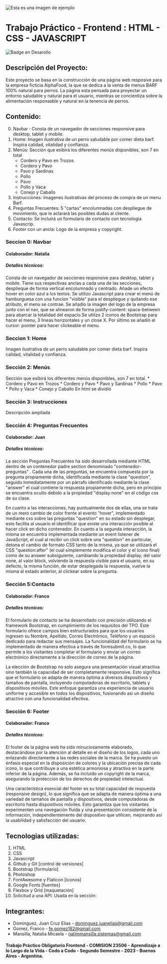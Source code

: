 ![Esta es una imagen de ejemplo](https://github.com/natimmansilla/TPO-AlphaFood/blob/main/image%20add%20README.md/Banner2.png)

# Trabajo Práctico - Frontend : HTML - CSS - JAVASCRIPT
![Badge en Desarollo](https://img.shields.io/badge/STATUS-EN%20DESAROLLO-green)

## Descripción del Proyecto:
Este proyecto se basa en la construcción de una página web resposive para la empresa ficticia AlphaFood, la que se dedica a la venta de menus BARF 100% natural para perros. La página esta pensada para proyectar un entorno saludable y natural para el usuario, mientras se concientiza sobre la alimentación responsable y natural en la tenencia de perros.

## Contenido: 
  0. Navbar : Consta de un navegador de secciones responsive para desktop, tablet y mobile. 
  1. Home: Imagen ilustrativa de un perro saludable por comer dieta barf. Inspira calidad, vitalidad y confianza.
  2. Menús: Sección que exibirá los diferentes menús disponibles, son 7 en total
     * Cordero y Pavo en Trozos
     * Cordero y Pavo
     * Pavo y Sardinas
     * Pollo
     * Pavo
     * Pollo y Vaca
     * Conejo y Caballo
  3. Instrucciones: Imagenes ilustrativas del proceso de compra de un menu Barf.
  4. Preguntas Frecuentes: 5 "cartas" encolumnadas con despliegue de movimiento, que le aclarará las posibles dudas al cliente. 
  5. Contacto: Se incluirá un formulario de contacto con tecnologia Javascrip.
  6. Footer con un ancla: Logo de la empresa y copyright.

### Seccion 0: Navbar
#### Colaborador: Natalia 
##### Detalles técnicos:
Consta de un navegador de secciones responsive para desktop, tablet y mobile. Tiene sus respectivas anclas a cada una de las secciones, desplieque de forma vertical encolumnado y centrado. Añade un efecto hover en color azul a los textos. Se utilizo Javascript para crear el menú de hamburguesa con una funcion "visible" para el despliegue y quitando ese atributo, el menu se contrae. Se añadio la imagen del logo de la empresa junto con el nav, que se alinearon de forma justify-content: space-between para abarcar la totalidad del espacio.Se utilizo 2 iconos de Bootstrap para hacer el menu, 3 lineas horizontales y un close X. Por último se añadió el cursor: pointer para hacer clickeable el menu.

### Seccion 1: Home
Imagen ilustrativa de un perro saludable por comer dieta barf. Inspira calidad, vitalidad y confianza.

### Sección 2: Menús
Sección que exibirá los diferentes menús disponibles, son 7 en total.
    * Cordero y Pavo en Trozos
    * Cordero y Pavo
    * Pavo y Sardinas
    * Pollo
    * Pavo
    * Pollo y Vaca
    * Conejo y Caballo
En html se dividió 

### Sección 3: Instrucciones
Descripción ampliada

### Sección 4:  Preguntas Frecuentes
#### Colaborador: Juan
##### Detalles técnicos:
La sección Preguntas Frecuentes ha sido desarrollada mediante HTML dentro de un contenedor padre section denominado "contenedor-preguntas" . Cada una de las preguntas, se encuentra compuesta por la pregunta propiamente dicha, identificada mediante la clase "question", seguido inmediatamente por un párrafo identificado mediante la clase "answer" el cual contiene la respuesta propiamente dicha, pero en principio se encuentra oculto debido a la propiedad "display:none" en el código css de su clase.

En cuanto a las interacciones, hay puntualmente dos de ellas, una se trata de un mero cambio de color frente al evento "hover", implementado mediante css sobre las preguntas "question" en su estado sin desplegar, esto facilita al usuario el identificar que existe una interacción posible al hacer click en dicho contenedor. En cuanto a la segunda interacción, la misma se encuentra implementada mediante un event listener de JavaScript, el cual al recibir un click sobre una "question" en particular, detona el cambio de formato CSS tanto de la misma, ya que se utilizará el CSS "question:after" (el cual simplemente modifica el color y el ícono final) como de su answer subsiguiente, cambiando la propiedad display, del valor none, al valor block, volviendo la respuesta visible para el usuario, en su defecto, la misma función, de estar desplegada la respuesta, vuelve la misma al estado anterior, al clickear sobre la pregunta.


### Sección 5:Contacto
#### Colaborador: Franco 
##### Detalles técnicos:
El formulario de contacto se ha desarrollado con precisión utilizando el framework Bootstrap, en cumplimiento de los requisitos del TPO. Este formulario ofrece campos bien estructurados para que los usuarios ingresen su Nombre, Apellido, Correo Electrónico, Teléfono y un espacio dedicado para redactar sus mensajes. La funcionalidad del formulario se ha implementado de manera efectiva a través de formsubmit.co, lo que permite a los visitantes completar el formulario y enviar un correo electrónico directamente a la dirección de correo de la página.

La elección de Bootstrap no solo asegura una presentación visual atractiva sino también la capacidad de ser completamente responsive. Esto significa que el formulario se adapta de manera óptima a diversos dispositivos y tamaños de pantalla, incluyendo computadoras de escritorio, tablets y dispositivos móviles. Este enfoque garantiza una experiencia de usuario uniforme y accesible en todos los dispositivos, fusionando así un diseño atractivo con una funcionalidad efectiva.

### Sección 6: Footer
#### Colaborador: Franco 
##### Detalles técnicos:
El footer de la página web ha sido minuciosamente elaborado, destacándose por la atención al detalle en el diseño de los logos, cada uno enlazando directamente a las redes sociales de la marca. Se ha puesto un énfasis especial en la disposición de colores y la ubicación precisa de cada ícono, lo que contribuye a una estética armoniosa y atractiva en la parte inferior de la página. Además, se ha incluido un copyright de la marca, asegurando la protección de los derechos de propiedad intelectual.

Una característica esencial del footer es su total capacidad de respuesta (responsive design), lo que significa que se adapta de manera óptima a una variedad de tamaños de pantalla y dispositivos, desde computadoras de escritorio hasta dispositivos móviles. Esto garantiza que los visitantes experimenten una navegación fluida y una presentación consistente de la información, independientemente del dispositivo que utilicen, mejorando así la usabilidad y satisfacción del usuario.

## Tecnologias utilizadas: 
1.  HTML
2.  CSS
3.  Javascript
4.  Github y Git [control de versiones]
5.  Bootstrap [formulario]
6.  Photoshop
7.  FontAwesome y Flaticon [iconos]
8.  Google Fonts [fuentes]
9.  Flexbox y Grid [maquetación]
10. Solicitud a una API: Usada en la sección: 

## Integrantes:
* Dominguez, Juan Cruz Elias - dominguez.juanelias@gmail.com
* Gomez, Franco - fe.gomez182@gmail.com
* Mansilla, Natalia Micaela - natimmansilla.sistemas@gmail.com

#### Trabajo Práctico Obligatorio Frontend - COMISION 23506 - Aprendizaje a lo Largo de la Vida - Codo a Codo - Segundo Semestre - 2023 - Buenos Aires - Argentina.
